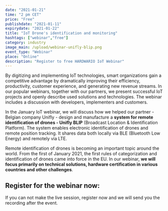 ```yaml
---
date: "2021-01-21"
time: "2 pm CET"
price: "Free"
publishdate: "2021-01-11"
expirydate: "2021-01-22"
title: "IoT Drone's identification and monitoring"
hashtags: ["webinar","free"]
category: industry
image_main: /upload/webinar-unifly-blip.png
event_type: "Webinar"
place: "Online"
description: "Register to free HARDWARIO IoT Webinar"
---
```


<div class = "row">
<div class = "col pr-30">

<p>By digitizing and implementing IoT technologies, smart organizations gain a competitive advantage by dramatically improving their efficiency, productivity, customer experience, and generating new revenue streams. In our popular webinars, together with our partners, we present successful IoT projects and openly describe used solutions and technologies. The webinar includes a discussion with developers, implementers and customers.</p>

<p>In the January IoT webinar, we will discuss how we helped our partner - Belgian company Unifly - design and manufacture a <strong>system for remote identification of drones - Unifly BLIP</strong> (Broadcast Location & Identification Platform). The system enables electronic identification of drones and remote position tracking. It shares data both locally via BLE (Bluetooth Low Energy) and remotely via LTE.</p>

<p>Remote identification of drones is becoming an important topic around the world. From the first of January 2021, the first rules of categorization and identification of drones came into force in the EU. In our webinar, <strong>we will focus primarily on technical solutions, hardware certification in various countries and other challenges</strong>.</p> 

</div>
<div class = "col-12 col-md-5">
<div class = "px-10 py-20 mb-20 shadow">
<h2 class = "font-weight-black font-24 font-md-24 mb-20">Register for the webinar now:</h2>
<script charset="utf-8" type="text/javascript" src="//js.hsforms.net/forms/shell.js"></script>
<script>
jQuery(window).scroll(function() {
if (!jQuery('.hbspt-form').length) {
hbspt.forms.create({
    portalId: "5453210",
    formId: "1a5cca8c-64c9-4ea7-b368-23e4076eb52a"
});
}
});
</script>

<p class = "font-14 font-lnh16">If you can not make the live session, register now and we will send you the recording after the event.</p>
</div>
</div>
</div>